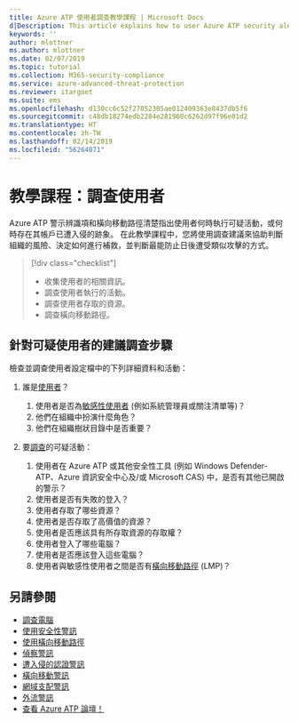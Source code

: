 ```yaml
---
title: Azure ATP 使用者調查教學課程 | Microsoft Docs
d|Description: This article explains how to user Azure ATP security alerts to investigate a suspicious user.
keywords: ''
author: mlottner
ms.author: mlottner
ms.date: 02/07/2019
ms.topic: tutorial
ms.collection: M365-security-compliance
ms.service: azure-advanced-threat-protection
ms.reviewer: itargoet
ms.suite: ems
ms.openlocfilehash: d130cc6c52f27052305ae012409363e8437db5f6
ms.sourcegitcommit: c48db18274edb2284e281960c6262d97f96e01d2
ms.translationtype: HT
ms.contentlocale: zh-TW
ms.lasthandoff: 02/14/2019
ms.locfileid: "56264071"
---
```

# <a name="tutorial-investigate-a-user"></a>教學課程：調查使用者

Azure ATP 警示辨識項和橫向移動路徑清楚指出使用者何時執行可疑活動，或何時存在其帳戶已遭入侵的跡象。 在此教學課程中，您將使用調查建議來協助判斷組織的風險、決定如何進行補救，並判斷最能防止日後遭受類似攻擊的方式。  

> [!div class="checklist"]
> * 收集使用者的相關資訊。
> * 調查使用者執行的活動。
> * 調查使用者存取的資源。
> * 調查橫向移動路徑。

## <a name="recommended-investigation-steps-for-suspicious-users"></a>針對可疑使用者的建議調查步驟

檢查並調查使用者設定檔中的下列詳細資料和活動：

1. 誰是[使用者](entity-profiles.md)？
     1. 使用者是否為[敏感性使用者](sensitive-accounts.md) (例如系統管理員或關注清單等)？  
     2. 他們在組織中扮演什麼角色？
     3. 他們在組織樹狀目錄中是否重要？

2. 要[調查](investigate-entity.md)的可疑活動：
     1. 使用者在 Azure ATP 或其他安全性工具 (例如 Windows Defender-ATP、Azure 資訊安全中心及/或 Microsoft CAS) 中，是否有其他已開啟的警示？
     2. 使用者是否有失敗的登入？
     3. 使用者存取了哪些資源？  
     4. 使用者是否存取了高價值的資源？  
     5. 使用者是否應該具有所存取資源的存取權？  
     6. 使用者登入了哪些電腦？ 
     7. 使用者是否應該登入這些電腦？
     8. 使用者與敏感性使用者之間是否有[橫向移動路徑](use-case-lateral-movement-path.md) (LMP)？


## <a name="see-also"></a>另請參閱

- [調查電腦](investigate-a-computer.md)
- [使用安全性警訊](working-with-suspicious-activities.md)
- [使用橫向移動路徑](use-case-lateral-movement-path.md)
- [偵察警訊](atp-reconnaissance-alerts.md)
- [遭入侵的認證警訊](atp-compromised-credentials-alerts.md)
- [橫向移動警訊](atp-lateral-movement-alerts.md)
- [網域支配警訊](atp-domain-dominance-alerts.md)
- [外流警訊](atp-exfiltration-alerts.md)
- [查看 Azure ATP 論壇！](https://aka.ms/azureatpcommunity)
